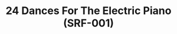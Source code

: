---
ee_id: '4138'
site: '1'
type: '2'
long_id: 2013-015 24 Dances For The Electric Piano (SRF-001)
url: 2013-115-24-Dances-For-The-Electric-Piano
year: '2013'
medium: 12" LP vinyl disk, score, laptop sticker.
commission:
add_credit: Arcangel Surfware
dims: 12 in x 12 in
pitch: "​Vinyl release of my suite of 24 piano compositions. Don’t sleep on it. It’s
  sick!"
ps:
live_url:
related: |-
  [4139] [2013-219-24-dances-for-the-electric-piano-long-sleeve-silkscreened-t-shirt] 2013-219 24 Dances For The Electric Piano Long-Sleeve Silkscreened T-Shirt (SRF-012)
  [4140] [2013-221-24-dances-for-electric-piano-drawing-srf-013] 2013-221 24 Dances for Electric Piano (Drawing) (SRF-013)
  [4194] [2013-218-24-dances-for-the-electric-piano] 2013-218 24 Dances For The Electric Piano (Composition)
title: 24 Dances For The Electric Piano (SRF-001)
youtube:
imgs: |-
  24-dances-record-2013-015-full-1-database-ih.jpg
  24-dances-record-2013-015-full-6-database-ih.jpg
  24-dances-record-2013-015-full-5-database-ih.jpg
  24-dances-record-2013-015-full-2-database-ih.jpg
subheading: "(Vinyl)"
year2: '2014'
download:
add_credits:
related_code:
! '':
layout: things-i-made
---